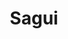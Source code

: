 ---
codehost: https://github.com/https://github.com/saguijs/sagui
logohandle: js_sagui
sort: sagui
title: Sagui
website: http://sagui.js.org/
---
